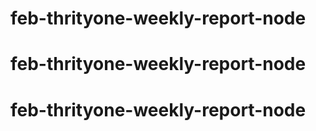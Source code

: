 # feb-thrityone-weekly-report-node
# feb-thrityone-weekly-report-node
# feb-thrityone-weekly-report-node
